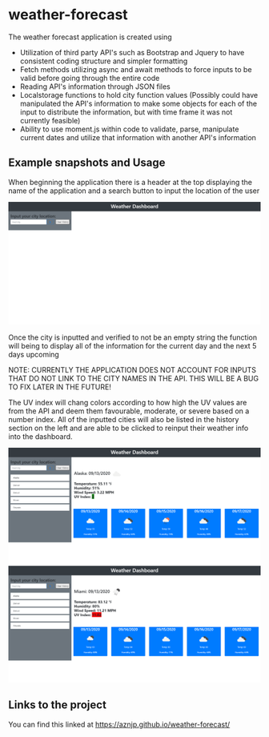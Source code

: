# weather-forecast
The weather forecast application is created using 

* Utilization of third party API's such as Bootstrap and Jquery to have
consistent coding structure and simpler formatting 
* Fetch methods utilizing async and await methods to force inputs to be valid before going through the entire code
* Reading API's information through JSON files 
* Localstorage functions to hold city function values (Possibly could have manipulated the API's information to make some objects for each of the input to distribute the information, but with time frame it was not currently feasible)
* Ability to use moment.js within code to validate, parse, manipulate current dates and utilize that information with another API's information

## Example snapshots and Usage
When beginning the application there is a header at the top displaying the name of the application and a search button to input the location of the user

<img src = "assets/images/Input.png">

Once the city is inputted and verified to not be an empty string the function will being to display all of the information for the current day and the next 5 days upcoming

NOTE: CURRENTLY THE APPLICATION DOES NOT ACCOUNT FOR INPUTS THAT DO NOT LINK TO THE CITY NAMES IN THE API. THIS WILL BE A BUG TO FIX LATER IN THE FUTURE!

The UV index will chang colors according to how high the UV values are from the API and deem them favourable, moderate, or severe based on a number index. 
All of the inputted cities will also be listed in the history section on the left and are able to be clicked to reinput their weather info into the dashboard.

<img src = "assets/images/Dashboard1.png">

<img src = "assets/images/Dashboard2.png">


## Links to the project
You can find this linked at https://aznjp.github.io/weather-forecast/